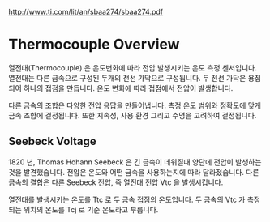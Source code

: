 http://www.ti.com/lit/an/sbaa274/sbaa274.pdf

# Thermocouple Overview
열전대(Thermocouple) 은 온도변화에 따라 전압 발생시키는 온도 측정 센서입니다.
열전대는 다른 금속으로 구성된 두개의 전선 가닥으로 구성됩니다.
두 전선 가닥은 용접되어 하나의 접점을 만듭니다.
온도 변화에 따라 접점에서 전압이 발생합니다.

다른 금속의 조합은 다양한 전압 응답을 만들어냅니다.
측정 온도 범위와 정확도에 맞게 금속 조합에 결정됩니다.
또한 지속성, 사용 환경 그리고 수명을 고려하여 결정됩니다.

## Seebeck Voltage
1820 년, Thomas Hohann Seebeck 은 긴 금속이 데워질때 양단에 전압이 발생하는 것을 발견했습니다.
전압은 온도와 어떤 금속을 사용하는지에 따라 달라졌습니다.
다른 금속의 결합은 다른 Seebeck 전압, 즉 열전대 전압 Vtc 을 발생시킵니다.

열전대를 발생시키는 온도를 Ttc 로 두 금속 접점의 온도입니다.
두 금속의 Vtc 가 측정되는 위치의 온도를 Tcj 로 기준 온도라고 부릅니다.

